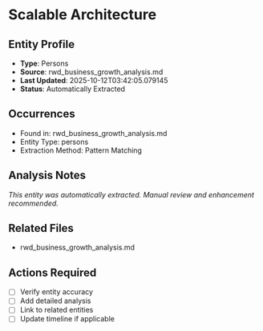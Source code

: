 # Scalable Architecture

## Entity Profile
- **Type**: Persons
- **Source**: rwd_business_growth_analysis.md
- **Last Updated**: 2025-10-12T03:42:05.079145
- **Status**: Automatically Extracted

## Occurrences
- Found in: rwd_business_growth_analysis.md
- Entity Type: persons
- Extraction Method: Pattern Matching

## Analysis Notes
*This entity was automatically extracted. Manual review and enhancement recommended.*

## Related Files
- rwd_business_growth_analysis.md

## Actions Required
- [ ] Verify entity accuracy
- [ ] Add detailed analysis
- [ ] Link to related entities
- [ ] Update timeline if applicable

